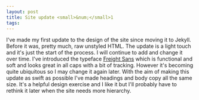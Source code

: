 ```yaml
---
layout: post
title: Site update <small>&num;</small>1
tags:
---
```


I've made my first update to the design of the site since moving it to Jekyll. Before it was, pretty much, raw unstyled HTML. The update is a light touch and it's just the start of the process. I will continue to add and change it over time. I've introduced the typeface [Freight Sans](https://typekit.com/fonts/freight-sans-pro) which is functional and soft and looks great in <span class="alpha" >all caps with a bit of tracking</span>. However it's becoming quite ubiquitous so I may change it again later.  With the aim of making this update as swift as possible I've made headings and body copy all the same size.  It's a helpful design exercise and I like it but I'll probably have to rethink it later when the site needs more hierarchy.
